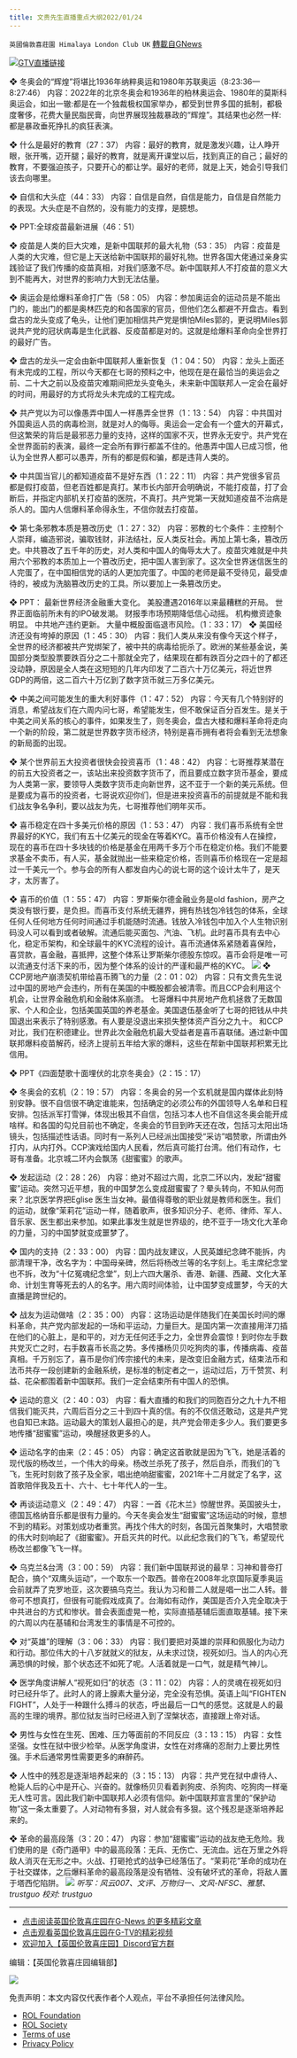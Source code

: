 ```yaml
---
title: 文贵先生直播重点大纲2022/01/24
---
```

`英國倫敦喜莊園 Himalaya London Club UK` [轉載自GNews](https://gnews.org/zh-hans/1905113/)

![](https://assets.gnews.org/wp-content/uploads/2022/01/012307.jpg)[GTV直播链接](https://gtv.org/video/id=61eea3ca28a108147c61a4dc)

❖ 冬奥会的“辉煌”将堪比1936年纳粹奥运和1980年苏联奥运（8:23:36—8:27:46）
内容：2022年的北京冬奥会和1936年的柏林奥运会、1980年的莫斯科奥运会，如出一辙:都是在一个独裁极权国家举办，都受到世界多国的抵制，都极度奢侈，花费大量民脂民膏，向世界展现独裁暴政的“辉煌”。其结果也必然一样:都是暴政垂死挣扎的疯狂表演。

❖ 什么是最好的教育（27：37）
内容：最好的教育，就是激发兴趣，让人睁开眼，张开嘴，迈开腿；最好的教育，就是离开课堂以后，找到真正的自己；最好的教育，不要强迫孩子，只要开心的都让学。最好的老师，就是上天，她会引导我们该去向哪里。

❖ 自信和大头症（44：33）
内容：自信是自然，自信是能力，自信是自然能力的表现。大头症是不自然的，没有能力的支撑，是臆想。

❖ PPT:全球疫苗最新进展（46：51）

❖ 疫苗是人类的巨大灾难，是新中国联邦的最大礼物（53：35）
内容：疫苗是人类的大灾难，但它是上天送给新中国联邦的最好礼物。世界各国大佬通过亲身实践验证了我们传播的疫苗真相，对我们感激不尽。新中国联邦人不打疫苗的意义大到不能再大，对世界的影响力大到无法估量。

❖ 奥运会是给爆料革命打广告（58：05）
内容：参加奥运会的运动员是不能出门的，能出门的都是奥林匹克的和各国家的官员，但他们怎么都避不开盘古。看到盘古的龙头变成了龟头，让他们更加相信共产党是惧怕Miles郭的，更说明Miles郭说共产党的冠状病毒是生化武器、反疫苗都是对的。这就是给爆料革命向全世界打的最好广告。

❖ 盘古的龙头一定会由新中国联邦人重新恢复（1：04：50）
内容：龙头上面还有未完成的工程，所以今天都在七哥的预料之中，他现在是在最恰当的奥运会之前、二十大之前以及疫苗灾难期间把龙头变龟头，未来新中国联邦人一定会在最好的时间，用最好的方式将龙头未完成的工程完成。

❖ 共产党以为可以像愚弄中国人一样愚弄全世界（1：13：54）
内容：中共国对外国奥运人员的病毒检测，就是对人的侮辱。奥运会一定会有一个盛大的开幕式，但这繁荣的背后是最邪恶力量的支持，这样的国家不灭，世界永无安宁。共产党在全世界面前的表演，最终一定会所有罪行都盖不住的。他愚弄中国人已成习惯，他认为全世界人都可以愚弄，所有的都是假和骗，都是违背人类的。

❖ 中共国当官儿的都知道疫苗不是好东西（1：22：11）
内容：共产党很多官员都是假打疫苗，但老百姓都是真打。某市长内部开会明确说，不能打疫苗，打了会断后，并指定内部机关打疫苗的医院，不真打。共产党第一天就知道疫苗不治病是杀人的。国内人信爆料革命得永生，不信你就去打疫苗。

❖ 第七条邪教本质是篡改历史（1：27：32）
内容：邪教的七个条件：主控制个人崇拜，编造邪说，骗取钱财，非法结社，反人类反社会。再加上第七条，篡改历史。中共篡改了五千年的历史，对人类和中国人的侮辱太大了。疫苗灾难就是中共用六个邪教的本质加上一个篡改历史，把中国人害到家了。这次全世界迷信医生的人完蛋了，在中国相信党的话的人更加完蛋了。中国的老师是最不受待见，最受虐待的，被成为洗脑篡改历史的工具。所以要加上一条篡改历史。

❖ PPT： 最新世界经济金融重大变化。 美股遭遇2016年以来最糟糕的开局。 世界正面临前所未有的IPO破发潮。 财报季市场预期降低信心动摇。 机构撤资迹象明显。 中共地产违约更新。 大量中概股面临退市风险。（1：33：17）
❖ 美国经济还没有垮掉的原因（1：45：30）
内容：我们人类从来没有像今天这个样子，全世界的经济都被共产党绑架了，被中共的病毒给扼杀了。欧洲的某些基金说，美国部分类型股票要跌百分之二十那就全完了，结果现在都有跌百分之四十的了都还没动静，原因是全人类在这短短的几年内印发了二百六十万亿美元，将近世界GDP的两倍，这二百六十万亿到了数字货币就三万多亿美元。

❖ 中美之间可能发生的重大利好事件（1：47：52）
内容：今天有几个特别好的消息，希望战友们在六周内问七哥，希望能发生，但不敢保证百分百发生。是关于中美之间关系的核心的事件，如果发生了，则冬奥会，盘古大楼和爆料革命将走向一个新的阶段，第二就是世界数字货币经济，特别是喜币拥有者将会看到无法想象的新局面的出现。

❖ 某个世界前五大投资者很快会投资喜币（1：48：42）
内容：七哥推荐某潜在的前五大投资者之一，该站出来投资数字货币了，而且要成立数字货币基金，要成为人类第一家，要领导人类数字货币走向新世界，这不亚于一个新的美元系统。但是要成为喜币的投资者，七哥说欢迎你们，但是进来投资喜币的前提就是不能和我们战友争名争利，要以战友为先，七哥推荐他们明年买币。

❖ 喜币稳定在四十多美元价格的原因（1：53：47）
内容：我们喜币系统有全世界最好的KYC，我们有五十亿美元的现金在等着KYC。喜币价格没有人在操控，现在的喜币在四十多块钱的价格是基金在用两千多万个币在稳定价格。我们不能要求基金不卖币，有人买，基金就抛出一些来稳定价格，否则喜币价格现在一定是超过一千美元一个。参与会的所有人都发自内心的说七哥的这个设计太牛了，是天才，太厉害了。

❖ 喜币的价值（1：55：47）
内容：罗斯柴尔德金融业务是old fashion，房产之类没有银行要，是负担。而喜币支付系统无疆界，拥有热钱包冷钱包的体系，全球任何人任何地方任何时间通过手机能随时流通。钱放入冷钱包中加入个人生物识别码没人可以看到或者破解。流通后能买面包、汽油、飞机。此时喜币具有去中心化，稳定币架构，和全球最牛的KYC流程的设计。喜币流通体系紧随着喜保险，喜贷款，喜金融，喜抵押，这整个体系让罗斯柴尔德股东惊叹。喜币会将是唯一可以流通支付活下来的币，因为整个体系的设计的严谨和最严格的KYC。
![](https://assets.gnews.org/wp-content/uploads/2022/01/image-2036.png)
❖ CCP房地产崩溃契机带给喜币腾飞的力量（2：01：02）
内容：只有文贵先生说过中国的房地产会违约，所有在美国的中概股都会被清零。而且CCP会利用这个机会，让世界金融危机和金融体系崩溃。 七哥爆料中共房地产危机拯救了无数国家、个人和企业，包括美国英国的养老基金。美国退伍基金听了七哥的把钱从中共国退出来表示了特别感激。有人要是没退出来损失整体资产百分之九十。 和CCP对比，我们在积德建业。世界此次金融危机最大受益者是喜币喜联储。通过新中国联邦爆料疫苗解药，经济上提前五年给大家的爆料，这些在帮新中国联邦积累无比信用。

❖ PPT《四面楚歌十面埋伏的北京冬奥会》（2：15：17）

❖ 冬奥会的玄机（2：19：57）
内容：冬奥会的另一个玄机就是国内媒体此刻特别安静。很不自信很不确定谁能来，包括确定的必须公布的外国领导人名单和日程安排。包括派军打雪弹，体现出极其不自信，包括习本人也不自信这冬奥会能开成啥样。和各国的勾兑目前也不确定，冬奥会的节目到昨天还在改，包括习太阳出场镜头，包括描述性话语。同时有一系列人已经派出国接受“采访”唱赞歌，所谓由外打内，从内打外。CCP演戏给国内人民看，然后真可能打台湾。他们有动作，七哥有准备。北京城二环内会飘荡《甜蜜蜜》的歌声。

❖ 发起运动（2：28：26）
内容：绝对不超过六周，北京二环以内，发起“甜蜜蜜”运动。突然习近平想，我的中国梦怎么变成甜蜜蜜了？晕头转向，不知从何而来？北京医学界把Eglise 医生当女神。最值得尊敬的职业就是教师和医生。我们的运动，就像“茉莉花”运动一样，随着歌声，很多知识分子、老师、律师、军人、音乐家、医生都出来参加。如果此事发生就是世界级的，绝不亚于一场文化大革命的力量，习的中国梦就变成噩梦了。

❖ 国内的支持（2：33：00）
内容：国内战友建议，人民英雄纪念碑不能拆，内部清理干净，改名字为：中国母亲碑，然后将杨改兰等的名字刻上。毛主席纪念堂也不拆，改为“十亿冤魂纪念堂”，刻上六四大屠杀、香港、新疆、西藏、文化大革命、计划生育等死去的人的名字。用六周时间体验，让中国梦变成噩梦，今天的大直播是跨世纪的。

❖ 战友为运动做啥（2：35：00）
内容：这场运动是伴随我们在美国长时间的爆料革命，共产党内部发起的一场和平运动，力量巨大。是国内第一次直接用洋刀插在他们的心脏上，是和平的，对方无任何还手之力，全世界会震惊！到时你左手数共党灭亡之时，右手数喜币长高之势。多传播杨贝贝吃狗肉的事，传播病毒、疫苗真相。千万别忘了，喜币是你们传宗接代的未来，是改变旧金融方式，结束法币和法币共存一段创建新的金融系统，是标准的制定者之一，运动过后，万千赞赏、利益、花朵都围着新中国联邦。我们一定会结束所有中国人的恐惧。

❖ 运动的意义（2：40：03）
内容：看大直播的和我们的同胞百分之九十九不相信我们能灭共，六周后百分之三十到四十真的信。有的不仅信还敢动，这是共产党也自知已末路。运动最大的策划人最担心的是，共产党会带走多少人。我们要更多地传播“甜蜜蜜”运动，唤醒拯救更多的人。

❖ 运动名字的由来（2：45：05）
内容：确定这首歌就是因为飞飞，她是活着的现代版的杨改兰，一个伟大的母亲。杨改兰杀死了孩子，然后自杀，而我们的飞飞，生死时刻救了孩子及全家，唱出绝响甜蜜蜜，2021年十二月就定了名字，这首歌陪伴我及五十、六十、七十年代人的一生。

❖ 再谈运动意义（2：49：47）
内容：一首《花木兰》惊醒世界。英国披头士，德国瓦格纳音乐都是很有力量的。今天冬奥会发生“甜蜜蜜”这场运动的时候，意想不到的精彩。对策划成功者重赏。再找个伟大的时刻，各国元首聚集时，大唱赞歌的伟大时刻响起了《甜蜜蜜》。开启灭共的时代。以此纪念我们的飞飞，希望现代杨改兰都像飞飞一样。

❖ 乌克兰&台湾（3：00：59）
内容：我们新中国联邦说的最早：习神和普帝打配合，搞个“双鹰头运动”，一个取东一个取西。普帝在2008年北京国际夏季奥运会前就弄了克罗地亚，这次要搞乌克兰。我认为习和普二人就是唱一出二人转。普帝可不想真打，但很有可能假戏成真了。台海如有动作，美国是否介入完全取决于中共进台的方式和惨状。普会表面虚晃一枪，实际直插基辅后面直取基辅。接下来的六周以内在基辅和台湾发生的事情是不可控的。

❖ 对“英雄”的理解（3：06：33）
内容：我们要把对英雄的崇拜和佩服化为动力和行动。那位伟大的十八岁就就义的狱友，从未求过饶，视死如归。当人的内心充满恐惧的时候，那个状态还不如死了呢。人活着就是一口气，就是精气神儿。

❖ 医学角度讲解人“视死如归”的状态（3：11：02）
内容：人的灵魂在视死如归时已经升华了。此时人的肾上腺素大量分泌，完全没有恐惧。英语上叫“FIGHTEN FIGHT”，人处于一种跟什么搏斗的状态，呼出最后一口气的感觉。这就是人的最高的生理的境界。那位狱友当时已经进入到了涅槃状态，直接跟上帝对话。

❖ 男性与女性在生死、困难、压力等面前的不同反应（3：13：15）
内容：女性坚强。女性在狱中很少检举。从医学角度讲，女性在对疼痛的忍耐力上要比男性强。手术后通常男性需要更多的麻醉药。

❖ 人性中的残忍是逐渐培养起来的（3：15：13）
内容：共产党在狱中虐待人、枪毙人后的心中是开心、兴奋的。就像杨贝贝看着剥狗皮、杀狗肉、吃狗肉一样毫无人性可言。因此我们新中国联邦人必须有信仰。新中国联邦宣言里的“保护动物”这一条太重要了。人对动物有多狠，对人就会有多狠。这个残忍是逐渐培养起来的。

❖ 革命的最高段落（3：20：47）
内容：参加“甜蜜蜜”运动的战友绝无危险。我们使用的是《奇门遁甲》中的最高段落：无兵、无伤亡、无流血。远在万里之外将敌人消灭在无形之中。火战、打砸抢式的战争已经落伍了。“茉莉花”革命的成功在于社交媒体，之后爆料革命的最高段落是没有牺牲、没有破坏式的革命，将敌人置于塔西佗陷阱。
![](https://assets.gnews.org/wp-content/uploads/2022/01/220_copy.jpeg)
*听写：风云007、文评、万物归一、文风-NFSC、雅慧、trustguo*
*校对: trustguo*

* * *

- [点击阅读英国伦敦喜庄园在G-News 的更多精彩文章](https://gnews.org/zh-hans/author/himalaya_hawk/)
- [点击观看英国伦敦喜庄园在G-TV的精彩视频](https://gtv.org/web/#/UserInfo/5ee680a45bd6f123dd104807)
- [欢迎加入【英国伦敦喜庄园】Discord官方群](https://discord.gg/VsNaHaMUsy)


编辑：【英国伦敦喜庄园编辑部】

![](https://assets.gnews.org/wp-content/uploads/2021/08/41bf97c0-3bb2-4a07-ad75-91b96dc3203c.jpg)



 

免责声明：本文内容仅代表作者个人观点，平台不承担任何法律风险。

- [ROL Foundation](https://rolfoundation.org/)
- [ROL Society](https://rolsociety.org/)
- [Terms of use](https://gnews.org/terms-of-use-3/)
- [Privacy Policy](https://gnews.org/privacy-policy/)
